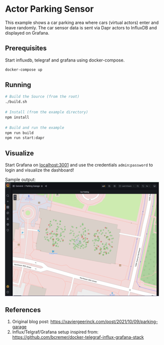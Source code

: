 # Actor Parking Sensor

This example shows a car parking area where cars (virtual actors) enter and leave randomly. The car sensor data is sent via Dapr actors to InfluxDB and displayed on Grafana.

## Prerequisites

Start influxdb, telegraf and grafana using docker-compose.

```bash
docker-compose up
```

## Running

```bash
# Build the Source (from the root)
./build.sh

# Install (from the example directory)
npm install

# Build and run the example
npm run build
npm run start:dapr
```

## Visualize

Start Grafana on [localhost:3001](localhost:3001) and use the credentials `admin`:`password` to login and visualize the dashboard!

Sample output:
![Sample Output](./output.png)

## References

1. Original blog post: https://xaviergeerinck.com/post/2021/10/09/parking-garage
1. Influx/Telgraf/Grafana setup inspired from: https://github.com/bcremer/docker-telegraf-influx-grafana-stack
